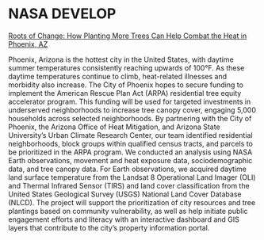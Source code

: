 # NASA DEVELOP

[Roots of Change: How Planting More Trees Can Help Combat the Heat in Phoenix, AZ](https://storymaps.arcgis.com/stories/1aba4fbe760c4b29b703655c6a61f4c8)


Phoenix, Arizona is the hottest city in the United States, with daytime summer temperatures consistently reaching upwards of 100°F. As these daytime temperatures continue to climb, heat-related illnesses and morbidity also increase. The City of Phoenix hopes to secure funding to implement the American Rescue Plan Act (ARPA) residential tree equity accelerator program. This funding will be used for targeted investments in underserved neighborhoods to increase tree canopy cover, engaging 5,000 households across selected neighborhoods. By partnering with the City of Phoenix, the Arizona Office of Heat Mitigation, and Arizona State University’s Urban Climate Research Center, our team identified residential neighborhoods, block groups within qualified census tracts, and parcels to be prioritized in the ARPA program. We conducted an analysis using NASA Earth observations, movement and heat exposure data, sociodemographic data, and tree canopy data. For Earth observations, we acquired daytime land surface temperature from the Landsat 8 Operational Land Imager (OLI) and Thermal Infrared Sensor (TIRS) and land cover classification from the United States Geological Survey (USGS) National Land Cover Database (NLCD). The project will support the prioritization of city resources and tree plantings based on community vulnerability, as well as help initiate public engagement efforts and literacy with an interactive dashboard and GIS layers that contribute to the city’s property information portal.

